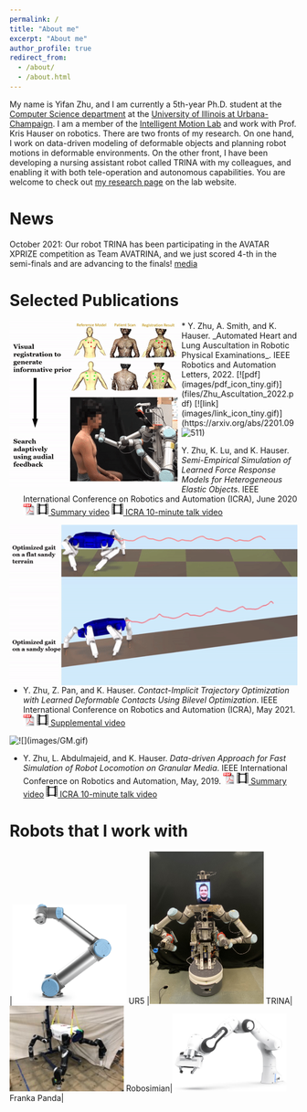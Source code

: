 ```yaml
---
permalink: /
title: "About me"
excerpt: "About me"
author_profile: true
redirect_from: 
  - /about/
  - /about.html
---
```

My name is Yifan Zhu, and I am currently a 5th-year Ph.D. student at the <a href="https://cs.illinois.edu/">Computer Science department</a> at the <a href="https://illinois.edu/">University of Illinois at Urbana-Champaign</a>. I am a member of the <a href="https://motion.cs.illinois.edu/">Intelligent Motion Lab</a> and work with Prof. Kris Hauser on robotics. There are two fronts of my research. On one hand, I work on data-driven modeling of deformable objects and planning robot motions in deformable environments. On the other front, I have been developing a nursing assistant robot called TRINA with my colleagues, and enabling it with both tele-operation and autonomous capabilities. You are welcome to check out <a href="https://motion.cs.illinois.edu/efficientlearning/index.html">my research page</a> on the lab website.

News
======
October 2021: Our robot TRINA has been participating in the AVATAR XPRIZE competition as Team AVATRINA, and we just scored 4-th in the semi-finals and are advancing to the finals! [media](https://www.xprize.org/prizes/avatar/competing-teams)


Selected Publications
======
<img style="float: left;" src="images/Auscultation_full.gif">
*   Y. Zhu, A. Smith, and K. Hauser. _Automated Heart and Lung Auscultation in Robotic Physical Examinations_. IEEE Robotics and Automation Letters, 2022. [![pdf](images/pdf_icon_tiny.gif)](files/Zhu_Ascultation_2022.pdf) [![link](images/link_icon_tiny.gif)](https://arxiv.org/abs/2201.09511)

<!-- ![](images/Auscultation_full.gif) -->
<!-- 
Automated Heart and Lung Auscultation in Robotic Physical Examinations
---------------
This paper presents the first implementation of autonomous robotic auscultation of heart and lung sounds. To select auscultation locations that generate high-quality sounds, a Bayesian Optimization (BO) formulation leverages visual anatomical cues to predict where high-quality sounds might be located, while using auditory feedback to adapt to patient-specific anatomical qualities. Sound quality is estimated online using machine learning models trained on a database of heart and lung stethoscope recordings. Experiments on 4 human subjects show that our system autonomously captures heart and lung sounds of similar quality compared to tele-operation by a human trained in clinical auscultation. Surprisingly, one of the subjects exhibited a previously unknown cardiac pathology that was first identified using our robot, which demonstrates the potential utility of autonomous robotic auscultation for health screening. 

*   Y. Zhu, A. Smith, and K. Hauser. _Automated Heart and Lung Auscultation in Robotic Physical Examinations_. IEEE Robotics and Automation Letters, 2022. [![pdf](images/pdf_icon_tiny.gif)](files/Zhu_Ascultation_2022.pdf) [![link](images/link_icon_tiny.gif)](https://arxiv.org/abs/2201.09511) -->

<img style="float: left;" src="images/poke.gif">

*   Y. Zhu, K. Lu, and K. Hauser. _Semi-Empirical Simulation of Learned Force Response Models for Heterogeneous Elastic Objects_. IEEE International Conference on Robotics and Automation (ICRA), June 2020[![pdf](images/pdf_icon_tiny.gif)](files/Zhu_Poke_2020.pdf) [![](images/mov_icon_tiny.gif) Summary video](https://youtu.be/-9sjiERznRc) [![](images/mov_icon_tiny.gif) ICRA 10-minute talk video](https://youtu.be/xdrKUddJaEU)

<img style="float: left;" src="images/TO_both.gif">

*   Y. Zhu, Z. Pan, and K. Hauser. _Contact-Implicit Trajectory Optimization with Learned Deformable Contacts Using Bilevel Optimization_. IEEE International Conference on Robotics and Automation (ICRA), May 2021. [![pdf](images/pdf_icon_tiny.gif)](files/Zhu_TO_2021.pdf)   [![](images/mov_icon_tiny.gif) Supplemental video](https://youtu.be/cgMl3bAGfqc)

<img style="float: left;" src="images/GM.gif">
![](images/GM.gif)

*   Y. Zhu, L. Abdulmajeid, and K. Hauser. _Data-driven Approach for Fast Simulation of Robot Locomotion on Granular Media_. IEEE International Conference on Robotics and Automation, May, 2019. [![pdf](images/pdf_icon_tiny.gif)](files/Zhu_GranularMedia_2019.pdf) [![](images/mov_icon_tiny.gif) Summary video](https://youtu.be/-9sjiERznRc) [![](images/mov_icon_tiny.gif) ICRA 10-minute talk video](https://youtu.be/xdrKUddJaEU)



Robots that I work with
======

|<img src="images/ur5.png" alt="drawing" width="200" /> UR5 |<img src="images/TRINA.JPG" alt="drawing" width="200" /> TRINA|<img src="images/robosimian.jpg" alt="drawing" width="200" /> Robosimian|<img src="images/franka.jpg" alt="drawing" width="200" /> Franka Panda|


<!-- 
This is the front page of a website that is powered by the [academicpages template](https://github.com/academicpages/academicpages.github.io) and hosted on GitHub pages. [GitHub pages](https://pages.github.com) is a free service in which websites are built and hosted from code and data stored in a GitHub repository, automatically updating when a new commit is made to the respository. This template was forked from the [Minimal Mistakes Jekyll Theme](https://mmistakes.github.io/minimal-mistakes/) created by Michael Rose, and then extended to support the kinds of content that academics have: publications, talks, teaching, a portfolio, blog posts, and a dynamically-generated CV. You can fork [this repository](https://github.com/academicpages/academicpages.github.io) right now, modify the configuration and markdown files, add your own PDFs and other content, and have your own site for free, with no ads! An older version of this template powers my own personal website at [stuartgeiger.com](http://stuartgeiger.com), which uses [this Github repository](https://github.com/staeiou/staeiou.github.io).

A data-driven personal website
======
Like many other Jekyll-based GitHub Pages templates, academicpages makes you separate the website's content from its form. The content & metadata of your website are in structured markdown files, while various other files constitute the theme, specifying how to transform that content & metadata into HTML pages. You keep these various markdown (.md), YAML (.yml), HTML, and CSS files in a public GitHub repository. Each time you commit and push an update to the repository, the [GitHub pages](https://pages.github.com/) service creates static HTML pages based on these files, which are hosted on GitHub's servers free of charge.

Many of the features of dynamic content management systems (like Wordpress) can be achieved in this fashion, using a fraction of the computational resources and with far less vulnerability to hacking and DDoSing. You can also modify the theme to your heart's content without touching the content of your site. If you get to a point where you've broken something in Jekyll/HTML/CSS beyond repair, your markdown files describing your talks, publications, etc. are safe. You can rollback the changes or even delete the repository and start over -- just be sure to save the markdown files! Finally, you can also write scripts that process the structured data on the site, such as [this one](https://github.com/academicpages/academicpages.github.io/blob/master/talkmap.ipynb) that analyzes metadata in pages about talks to display [a map of every location you've given a talk](https://academicpages.github.io/talkmap.html).

Getting started
======
1. Register a GitHub account if you don't have one and confirm your e-mail (required!)
1. Fork [this repository](https://github.com/academicpages/academicpages.github.io) by clicking the "fork" button in the top right. 
1. Go to the repository's settings (rightmost item in the tabs that start with "Code", should be below "Unwatch"). Rename the repository "[your GitHub username].github.io", which will also be your website's URL.
1. Set site-wide configuration and create content & metadata (see below -- also see [this set of diffs](http://archive.is/3TPas) showing what files were changed to set up [an example site](https://getorg-testacct.github.io) for a user with the username "getorg-testacct")
1. Upload any files (like PDFs, .zip files, etc.) to the files/ directory. They will appear at https://[your GitHub username].github.io/files/example.pdf.  
1. Check status by going to the repository settings, in the "GitHub pages" section

Site-wide configuration
------
The main configuration file for the site is in the base directory in [_config.yml](https://github.com/academicpages/academicpages.github.io/blob/master/_config.yml), which defines the content in the sidebars and other site-wide features. You will need to replace the default variables with ones about yourself and your site's github repository. The configuration file for the top menu is in [_data/navigation.yml](https://github.com/academicpages/academicpages.github.io/blob/master/_data/navigation.yml). For example, if you don't have a portfolio or blog posts, you can remove those items from that navigation.yml file to remove them from the header. 

Create content & metadata
------
For site content, there is one markdown file for each type of content, which are stored in directories like _publications, _talks, _posts, _teaching, or _pages. For example, each talk is a markdown file in the [_talks directory](https://github.com/academicpages/academicpages.github.io/tree/master/_talks). At the top of each markdown file is structured data in YAML about the talk, which the theme will parse to do lots of cool stuff. The same structured data about a talk is used to generate the list of talks on the [Talks page](https://academicpages.github.io/talks), each [individual page](https://academicpages.github.io/talks/2012-03-01-talk-1) for specific talks, the talks section for the [CV page](https://academicpages.github.io/cv), and the [map of places you've given a talk](https://academicpages.github.io/talkmap.html) (if you run this [python file](https://github.com/academicpages/academicpages.github.io/blob/master/talkmap.py) or [Jupyter notebook](https://github.com/academicpages/academicpages.github.io/blob/master/talkmap.ipynb), which creates the HTML for the map based on the contents of the _talks directory).

**Markdown generator**

I have also created [a set of Jupyter notebooks](https://github.com/academicpages/academicpages.github.io/tree/master/markdown_generator
) that converts a CSV containing structured data about talks or presentations into individual markdown files that will be properly formatted for the academicpages template. The sample CSVs in that directory are the ones I used to create my own personal website at stuartgeiger.com. My usual workflow is that I keep a spreadsheet of my publications and talks, then run the code in these notebooks to generate the markdown files, then commit and push them to the GitHub repository.

How to edit your site's GitHub repository
------
Many people use a git client to create files on their local computer and then push them to GitHub's servers. If you are not familiar with git, you can directly edit these configuration and markdown files directly in the github.com interface. Navigate to a file (like [this one](https://github.com/academicpages/academicpages.github.io/blob/master/_talks/2012-03-01-talk-1.md) and click the pencil icon in the top right of the content preview (to the right of the "Raw | Blame | History" buttons). You can delete a file by clicking the trashcan icon to the right of the pencil icon. You can also create new files or upload files by navigating to a directory and clicking the "Create new file" or "Upload files" buttons. 

Example: editing a markdown file for a talk
![Editing a markdown file for a talk](/images/editing-talk.png)

For more info
------
More info about configuring academicpages can be found in [the guide](https://academicpages.github.io/markdown/). The [guides for the Minimal Mistakes theme](https://mmistakes.github.io/minimal-mistakes/docs/configuration/) (which this theme was forked from) might also be helpful. -->
